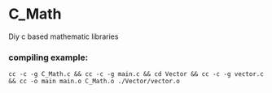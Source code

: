 # C_Math
Diy c based mathematic libraries

### compiling example:  
    cc -c -g C_Math.c && cc -c -g main.c && cd Vector && cc -c -g vector.c && cc -o main main.o C_Math.o ./Vector/vector.o
